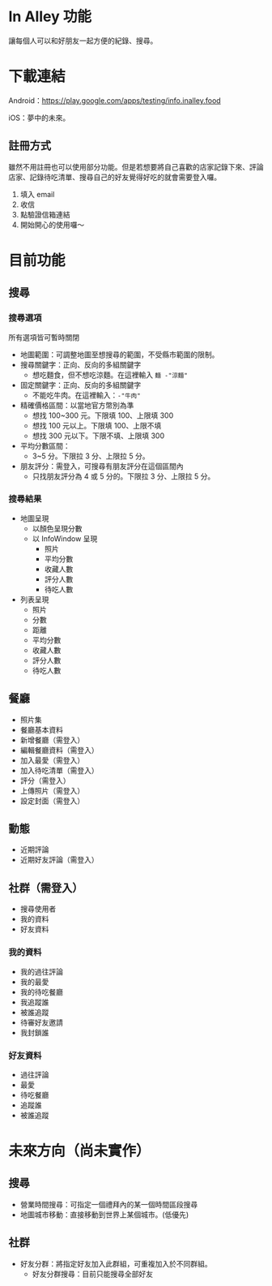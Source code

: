 # In Alley 功能

讓每個人可以和好朋友一起方便的紀錄、搜尋。

# 下載連結

Android：https://play.google.com/apps/testing/info.inalley.food

iOS：夢中的未來。

## 註冊方式

雖然不用註冊也可以使用部分功能。但是若想要將自己喜歡的店家記錄下來、評論店家、記錄待吃清單、搜尋自己的好友覺得好吃的就會需要登入囉。

1. 填入 email
2. 收信
3. 點驗證信箱連結
4. 開始開心的使用囉～

# 目前功能

## 搜尋

### 搜尋選項

所有選項皆可暫時關閉

- 地圖範圍：可調整地圖至想搜尋的範圍，不受縣市範圍的限制。
- 搜尋關鍵字：正向、反向的多組關鍵字
  - 想吃麵食，但不想吃涼麵。在這裡輸入 `麵 -"涼麵"`
- 固定關鍵字：正向、反向的多組關鍵字
  - 不能吃牛肉。在這裡輸入：`-"牛肉"`
- 精確價格區間：以當地官方幣別為準
  - 想找 100~300 元。下限填 100、上限填 300
  - 想找 100 元以上。下限填 100、上限不填
  - 想找 300 元以下。下限不填、上限填 300
- 平均分數區間：
  - 3~5 分。下限拉 3 分、上限拉 5 分。
- 朋友評分：需登入，可搜尋有朋友評分在這個區間內
  - 只找朋友評分為 4 或 5 分的。下限拉 3 分、上限拉 5 分。

### 搜尋結果

- 地圖呈現
  - 以顏色呈現分數
  - 以 InfoWindow 呈現
    - 照片
    - 平均分數
    - 收藏人數
    - 評分人數
    - 待吃人數
- 列表呈現
  - 照片
  - 分數
  - 距離
  - 平均分數
  - 收藏人數
  - 評分人數
  - 待吃人數

## 餐廳

- 照片集
- 餐廳基本資料
- 新增餐廳（需登入）
- 編輯餐廳資料（需登入）
- 加入最愛（需登入）
- 加入待吃清單（需登入）
- 評分（需登入）
- 上傳照片（需登入）
- 設定封面（需登入）

## 動態

- 近期評論
- 近期好友評論（需登入）

## 社群（需登入）

- 搜尋使用者
- 我的資料
- 好友資料

### 我的資料

- 我的過往評論
- 我的最愛
- 我的待吃餐廳
- 我追蹤誰
- 被誰追蹤
- 待審好友邀請
- 我封鎖誰


### 好友資料

- 過往評論
- 最愛
- 待吃餐廳
- 追蹤誰
- 被誰追蹤

# 未來方向（尚未實作）

## 搜尋

- 營業時間搜尋：可指定一個禮拜內的某一個時間區段搜尋
- 地圖城市移動：直接移動到世界上某個城市。(低優先)

## 社群

- 好友分群：將指定好友加入此群組，可重複加入於不同群組。
  - 好友分群搜尋：目前只能搜尋全部好友